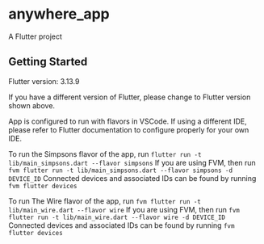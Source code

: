 # anywhere_app

A Flutter project

## Getting Started

Flutter version: 3.13.9

If you have a different version of Flutter, please change to Flutter version shown above.

App is configured to run with flavors in VSCode. If using a different IDE, please refer to Flutter documentation to configure properly for your own IDE.

To run the Simpsons flavor of the app, run `flutter run -t lib/main_simpsons.dart --flavor simpsons`
If you are using FVM, then run `fvm flutter run -t lib/main_simpsons.dart --flavor simpsons -d DEVICE_ID`
Connected devices and associated IDs can be found by running `fvm flutter devices`

To run The Wire flavor of the app, run `fvm flutter run -t lib/main_wire.dart --flavor wire`
If you are using FVM, then run `fvm flutter run -t lib/main_wire.dart --flavor wire -d DEVICE_ID`
Connected devices and associated IDs can be found by running `fvm flutter devices`